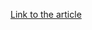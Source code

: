 [Link to the article](https://www.cisa.gov/news-events/alerts/2025/05/20/cisa-releases-thirteen-industrial-control-systems-advisories)
